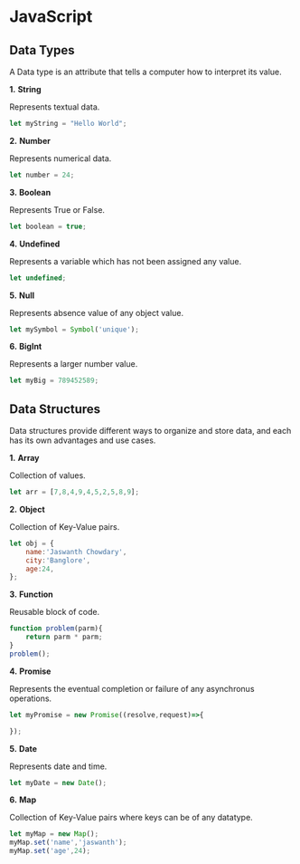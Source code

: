 # JavaScript

## Data Types

A Data type is an attribute that tells a computer how to interpret its value.

**1.** **String**

Represents textual data.
```js
let myString = "Hello World";
```

**2.** **Number**

Represents numerical data.
```js
let number = 24;
```

**3.** **Boolean**

Represents True or False.
```js
let boolean = true;
```

**4.** **Undefined**

Represents a variable which has not been assigned any value.
```js
let undefined;
```

**5.** **Null**

Represents absence value of any object value.
```js
let mySymbol = Symbol('unique');
```

**6.** **BigInt**

Represents a larger number value.
```js
let myBig = 789452589;
```



## Data Structures

Data structures provide different ways to organize and store data, and each has its own advantages and use cases.

**1.** **Array**

Collection of values.
```js
let arr = [7,8,4,9,4,5,2,5,8,9];
```

**2.** **Object**

Collection of Key-Value pairs.
```js
let obj = {
    name:'Jaswanth Chowdary',
    city:'Banglore',
    age:24,
};
```

**3.** **Function**

Reusable block of code.
```js
function problem(parm){
    return parm * parm;
}
problem();
```

**4.** **Promise**

Represents the eventual completion or failure of any asynchronus operations.
```js
let myPromise = new Promise((resolve,request)=>{

});
``` 

**5.** **Date**

Represents date and time.
```js
let myDate = new Date();
```

**6.** **Map**

Collection of Key-Value pairs where keys can be of any datatype.
```js
let myMap = new Map();
myMap.set('name','jaswanth');
myMap.set('age',24);
```
